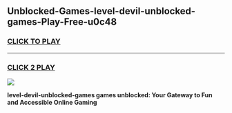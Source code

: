 
## Unblocked-Games-level-devil-unblocked-games-Play-Free-u0c48
<h3>
<a href="https://premium76.site?title=level-devil-unblocked-games&ref=23A">CLICK TO PLAY</a></h3>
<hr>

<h3>
<a href="https://premium76.site?title=level-devil-unblocked-games&ref=23A">CLICK 2 PLAY</a>
  
</h3>

<a href="https://premium76.site?title=level-devil-unblocked-games&ref=23A"><img src="https://clearcache.store/games.png"></a>


**level-devil-unblocked-games games unblocked: Your Gateway to Fun and Accessible Online Gaming**
